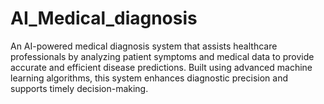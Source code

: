 # AI_Medical_diagnosis
An AI-powered medical diagnosis system that assists healthcare professionals by analyzing patient symptoms and medical data to provide accurate and efficient disease predictions. Built using advanced machine learning algorithms, this system enhances diagnostic precision and supports timely decision-making.
